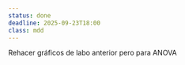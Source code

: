 ```yaml
---
status: done
deadline: 2025-09-23T18:00
class: mdd
---
```

Rehacer gráficos de labo anterior pero para ANOVA
